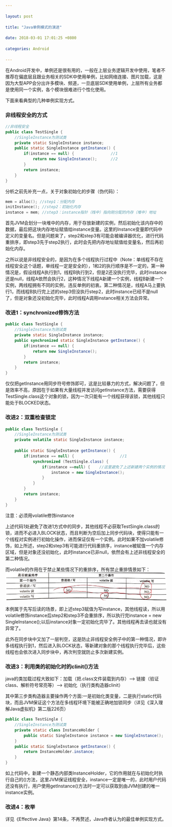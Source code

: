 ```yaml
---

layout: post 

title: "Java单例模式的演进" 

date: 2018-03-01 17:01:25 +0800 

categories: Android

---
```


在Android开发中，单例还是很有用的，一般在上层业务逻辑开发中使用，笔者不推荐在偏底层且跟业务相关的SDK中使用单例，比如网络连接、图片加载，这是因为大型APP会分出许多模块、频道，一旦底层SDK使用单例，上层所有业务都是使用同一个实例，各个模块很难进行个性化使用。

下面来看典型的几种单例实现方式。

### 非线程安全的方式
```java
//非线程安全
public class TestSingle {
    //SingleInstance为测试类
    private static SingleInstance instance;
    public static SingleInstance getInstance() {
        if(instance == null) {                //1
            return new SingleInstance();      //2  
        }
        return instance;
    }
}
```

分析之前先补充一点，关于对象初始化的步骤（伪代码）：
```c
mem = alloc(); //step1：分配内存
initInstance(); //step2：初始化内存
instance = mem; //step3：instance指针（栈中）指向刚分配的内存（堆中）地址
```

首先JVM会划分一块堆中的内存，用于存放新建的实例，然后初始化该内存中的数据，最后把这块内存地址赋值给instance变量。这里的Instance变量即代码中定义的变量名。但是问题来了，step2和step3有可能会被编译器优化，进行代码重排序，即step3先于step2执行，此时会先把内存地址赋值给变量名，然后再初始化内存。

之所以说是非线程安全的，是因为在多个线程执行过程中（Note：单线程不存在线程安全这个话题，单线程一定是安全的），1和2的执行顺序是不一定的，第一种情况是，假设线程A执行到1，线程B执行到2，但是2还没执行完毕，此时instance还是null，线程A依然会执行2，这种情况下线程A新建一个实例，线程B新建一个实例，两线程拥有不同的实例，违反单例的初衷。第二种情况是，线程A马上要执行1，而线程B执行完上述的step3但没执行step2，此时instance已经不是null了，但是对象还没初始化完毕，此时线程A调用instance相关方法会异常。

### 改进1：synchronized修饰方法
```java
public class TestSingle {
    //SingleInstance为测试类
    private static SingleInstance instance;
    public synchronized static SingleInstance getInstance() {
        if(instance == null) {
            return new SingleInstance();
        }
        return instance;
    }
}
```

仅仅把getInstance用同步符号修饰即可，这是比较暴力的方式，解决问题了，但是效率不高，原因在于如果有大量线程并发访问getInstance方法，需要获得TestSingle.class这个对象的锁，因为一次只能有一个线程获得该锁，其他线程只能处于BLOCKED状态。

### 改进2：双重检查锁定
```java
public class TestSingle {
    //SingleInstance为测试类
    private volatile static SingleInstance instance;
    
    public static SingleInstance getInstance() {
        if(instance == null) {                    //1
            synchronized (TestSingle.class) {
                if(instance ==null) {    //这里避免了上述新建两个实例的情况
                    instance = new SingleInstance();
                }
            }
        }
        return instance;
    }
}
```
注意：必须用volatile修饰instance

上述代码1处避免了改进1方式中的同步，其他线程不必获取TestSingle.class的锁，进而不必进入BLOCK状态，而且判断为空后加上同步代码块，使得只能有一个线程对实例进行初始化操作，进而保证仅有一个实例。此时如果不加volatile修饰，如上所述，step2和step3有可能进行代码重排序，instance被赋值一个内存区域，但是对象还没初始化，此时instance已非null，依然会有上述非线程安全的第二种情况。

而volatile的作用在于禁止某些情况下的重排序，所有禁止重排情景如下：
!["hhh"](https://raw.githubusercontent.com/boomstack/boomstack.github.io/master/assets/all/WeChat%20Screenshot_20190630205817.png)

本例属于先写后读的场景，即上述step3赋值为写instance，其他线程读，所以用volatile修饰instance后step2和step3不会重排序，所以执行完instance = new SingleInstance();以后instance对象一定初始化完毕了。其他线程再去读也就没有异常了。

此外在同步块中又加了一层判空，这是防止非线程安全例子中的第一种情况，即许多线程执行到1，然后进入BLOCK状态，等新建对象的那个线程执行完毕后，这些线程也会依次进入同步块中，再次判空就防止多次新建实例。

### 改进3：利用类的初始化时的clinit()方法
java的类加载过程大致如下：加载（把.class文件装载到内存）--> 链接（验证class、解析符号常亮等）--> 初始化（执行类构造器clinit）

其中第三步类构造器主要操作两个方面:一是初始化类变量，二是执行static代码块，而且JVM保证这个方法在多线程环境下能被正确地加锁同步（详见《深入理解Java虚拟机》第二版226页）

```java
public class TestSingle {
    //SingleInstance为测试类
    private static class InstanceHolder {
        public static SingleInstance instance = new SingleInstance();  //1
    }
    public static SingleInstance getInstance() {
        return InstanceHolder.instance;
    }
}
```
如上代码中，新建一个静态内部类InstanceHolder，它的作用就在与初始化时执行自己的<clinit>()方法，这里JVM保证线程安全，instance一定是唯一的，此时用户代码还没有执行，用户使用getInstance()方法时一定可以获取到由JVM创建的唯一instance实例。

### 改进4：枚举
详见《Effective Java》第14条，不再赘述，Java作者认为的最佳单例实现方式。


